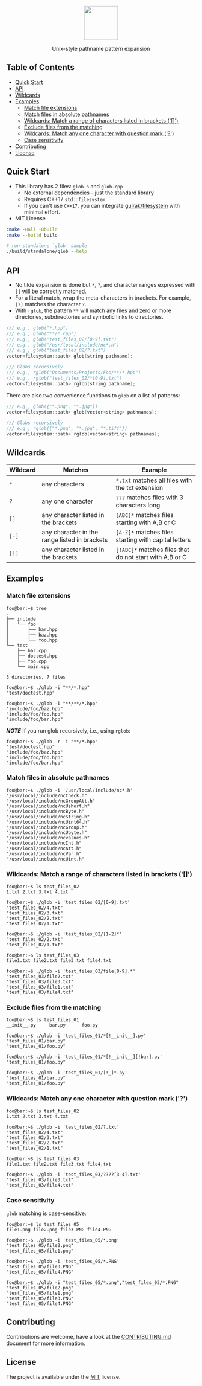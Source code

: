 <p align="center">
  <img height="90" src="img/logo.png"/>  
</p>

<p align="center">
  Unix-style pathname pattern expansion
</p>

## Table of Contents

- [Quick Start](#quick-start)
- [API](#api)
- [Wildcards](#wildcards)
- [Examples](#examples)
  * [Match file extensions](#match-file-extensions)
  * [Match files in absolute pathnames](#match-files-in-absolute-pathnames)
  * [Wildcards: Match a range of characters listed in brackets ('[]')](#wildcards-match-a-range-of-characters-listed-in-brackets-)
  * [Exclude files from the matching](#exclude-files-from-the-matching)
  * [Wildcards: Match any one character with question mark ('?')](#wildcards-match-any-one-character-with-question-mark-)
  * [Case sensitivity](#case-sensitivity)
- [Contributing](#contributing)
- [License](#license)

## Quick Start

* This library has 2 files: `glob.h` and `glob.cpp`
  - No external dependencies - just the standard library
  - Requires C++17 `std::filesystem`
  - If you can't use `C++17`, you can integrate [gulrak/filesystem](https://github.com/gulrak/filesystem) with minimal effort.
* MIT License

```bash
cmake -Hall -Bbuild
cmake --build build

# run standalone `glob` sample
./build/standalone/glob --help
```

## API

* No tilde expansion is done but `*`, `?`, and character ranges expressed with `[]` will be correctly matched.
* For a literal match, wrap the meta-characters in brackets. For example, `[?]` matches the character `?`.
* With `rglob`, the pattern `**` will match any files and zero or more directories, subdirectories and symbolic links to directories.

```cpp
/// e.g., glob("*.hpp")
/// e.g., glob("**/*.cpp")
/// e.g., glob("test_files_02/[0-9].txt")
/// e.g., glob("/usr/local/include/nc*.h")
/// e.g., glob("test_files_02/?.txt")
vector<filesystem::path> glob(string pathname);

/// Globs recursively
/// e.g., rglob("Documents/Projects/Foo/**/*.hpp")
/// e.g., rglob("test_files_02/*[0-9].txt")
vector<filesystem::path> rglob(string pathname);
```

There are also two convenience functions to `glob` on a list of patterns:

```cpp
/// e.g., glob({"*.png", "*.jpg"})
vector<filesystem::path> glob(vector<string> pathnames);

/// Globs recursively
/// e.g., rglob({"*.png", "*.jpg", "*.tiff"})
vector<filesystem::path> rglob(vector<string> pathnames);
```

## Wildcards

| Wildcard | Matches | Example
|--- |--- |--- |
| `*` | any characters | `*.txt` matches all files with the txt extension |
| `?` | any one character | `???` matches files with 3 characters long |
| `[]` | any character listed in the brackets | `[ABC]*` matches files starting with A,B or C | 
| `[-]` | any character in the range listed in brackets | `[A-Z]*` matches files starting with capital letters |
| `[!]` | any character listed in the brackets | `[!ABC]*` matches files that do not start with A,B or C |

## Examples

### Match file extensions

```console
foo@bar:~$ tree
.
├── include
│   └── foo
│       ├── bar.hpp
│       ├── baz.hpp
│       └── foo.hpp
└── test
    ├── bar.cpp
    ├── doctest.hpp
    ├── foo.cpp
    └── main.cpp

3 directories, 7 files

foo@bar:~$ ./glob -i "**/*.hpp"
"test/doctest.hpp"

foo@bar:~$ ./glob -i "**/**/*.hpp"
"include/foo/baz.hpp"
"include/foo/foo.hpp"
"include/foo/bar.hpp"
```

***NOTE*** If you run glob recursively, i.e., using `rglob`:

```console
foo@bar:~$ ./glob -r -i "**/*.hpp"
"test/doctest.hpp"
"include/foo/baz.hpp"
"include/foo/foo.hpp"
"include/foo/bar.hpp"
```

### Match files in absolute pathnames

```console
foo@bar:~$ ./glob -i '/usr/local/include/nc*.h'
"/usr/local/include/ncCheck.h"
"/usr/local/include/ncGroupAtt.h"
"/usr/local/include/ncUshort.h"
"/usr/local/include/ncByte.h"
"/usr/local/include/ncString.h"
"/usr/local/include/ncUint64.h"
"/usr/local/include/ncGroup.h"
"/usr/local/include/ncUbyte.h"
"/usr/local/include/ncvalues.h"
"/usr/local/include/ncInt.h"
"/usr/local/include/ncAtt.h"
"/usr/local/include/ncVar.h"
"/usr/local/include/ncUint.h"
```

### Wildcards: Match a range of characters listed in brackets ('[]')

```console
foo@bar:~$ ls test_files_02
1.txt 2.txt 3.txt 4.txt

foo@bar:~$ ./glob -i 'test_files_02/[0-9].txt'
"test_files_02/4.txt"
"test_files_02/3.txt"
"test_files_02/2.txt"
"test_files_02/1.txt"

foo@bar:~$ ./glob -i 'test_files_02/[1-2]*'
"test_files_02/2.txt"
"test_files_02/1.txt"
```

```console
foo@bar:~$ ls test_files_03
file1.txt file2.txt file3.txt file4.txt

foo@bar:~$ ./glob -i 'test_files_03/file[0-9].*'
"test_files_03/file2.txt"
"test_files_03/file3.txt"
"test_files_03/file1.txt"
"test_files_03/file4.txt"
```

### Exclude files from the matching

```console
foo@bar:~$ ls test_files_01
__init__.py     bar.py      foo.py

foo@bar:~$ ./glob -i 'test_files_01/*[!__init__].py'
"test_files_01/bar.py"
"test_files_01/foo.py"

foo@bar:~$ ./glob -i 'test_files_01/*[!__init__][!bar].py'
"test_files_01/foo.py"

foo@bar:~$ ./glob -i 'test_files_01/[!_]*.py'
"test_files_01/bar.py"
"test_files_01/foo.py"
```

### Wildcards: Match any one character with question mark ('?')

```console
foo@bar:~$ ls test_files_02
1.txt 2.txt 3.txt 4.txt

foo@bar:~$ ./glob -i 'test_files_02/?.txt'
"test_files_02/4.txt"
"test_files_02/3.txt"
"test_files_02/2.txt"
"test_files_02/1.txt"
```

```console
foo@bar:~$ ls test_files_03
file1.txt file2.txt file3.txt file4.txt

foo@bar:~$ ./glob -i 'test_files_03/????[3-4].txt'
"test_files_03/file3.txt"
"test_files_03/file4.txt"
```

### Case sensitivity

`glob` matching is case-sensitive:

```console
foo@bar:~$ ls test_files_05
file1.png file2.png file3.PNG file4.PNG

foo@bar:~$ ./glob -i 'test_files_05/*.png'
"test_files_05/file2.png"
"test_files_05/file1.png"

foo@bar:~$ ./glob -i 'test_files_05/*.PNG'
"test_files_05/file3.PNG"
"test_files_05/file4.PNG"

foo@bar:~$ ./glob -i "test_files_05/*.png","test_files_05/*.PNG"
"test_files_05/file2.png"
"test_files_05/file1.png"
"test_files_05/file3.PNG"
"test_files_05/file4.PNG"
```

## Contributing
Contributions are welcome, have a look at the [CONTRIBUTING.md](CONTRIBUTING.md) document for more information.

## License
The project is available under the [MIT](https://opensource.org/licenses/MIT) license.
